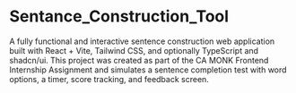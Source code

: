 # Sentance_Construction_Tool
A fully functional and interactive sentence construction web application built with React + Vite, Tailwind CSS, and optionally TypeScript and shadcn/ui. This project was created as part of the CA MONK Frontend Internship Assignment and simulates a sentence completion test with word options, a timer, score tracking, and feedback screen.

